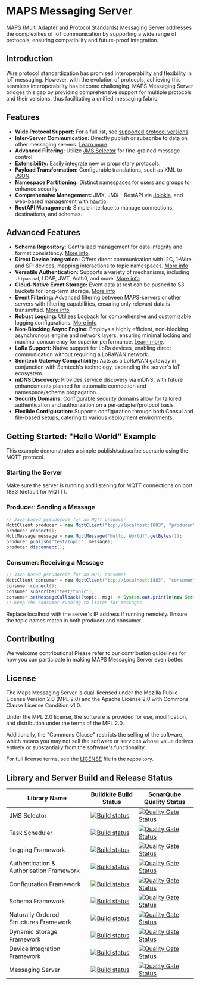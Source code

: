 # MAPS Messaging Server

[MAPS (Multi Adapter and Protocol Standards) Messaging Server](https://www.mapsmessaging.io/) addresses the complexities of IoT communication by supporting a wide range of protocols, ensuring compatibility and future-proof integration.

## Introduction
Wire protocol standardization has promised interoperability and flexibility in IoT messaging. However, with the evolution of protocols, achieving this seamless interoperability has become challenging. MAPS Messaging Server bridges this gap by providing comprehensive support for multiple protocols and their versions, thus facilitating a unified messaging fabric.

## Features
- **Wide Protocol Support:** For a full list, see [supported protocol versions](https://www.mapsmessaging.io/protocol_support.html).
- **Inter-Server Communication:** Directly publish or subscribe to data on other messaging servers. [Learn more](https://www.mapsmessaging.io/InterServerConnection_config.html).
- **Advanced Filtering:** Utilize [JMS Selector](https://github.com/Maps-Messaging/jms_selector_parser) for fine-grained message control.
- **Extensibility:** Easily integrate new or proprietary protocols.
- **Payload Transformation:** Configurable translations, such as XML to [JSON](https://github.com/Maps-Messaging/mapsmessaging_server/tree/main/src/main/java/io/mapsmessaging/api/transformers).
- **Namespace Partitioning:** Distinct namespaces for users and groups to enhance security.
- **Comprehensive Management:** JMX, JMX - RestAPI via [Jolokia](https://jolokia.org/), and web-based management with [hawtio](https://hawt.io/).
- **RestAPI Management:** Simple interface to manage connections, destinations, and schemas.

## Advanced Features

- **Schema Repository:** Centralized management for data integrity and format consistency. [More info](https://github.com/Maps-Messaging/schemas).
- **Direct Device Integration:** Offers direct communication with I2C, 1-Wire, and SPI devices, mapping interactions to topic namespaces. [More info](https://github.com/Maps-Messaging/device_integration)
- **Versatile Authentication:** Supports a variety of mechanisms, including `.htpasswd`, LDAP, JWT, Auth0, and more. [More info](https://github.com/Maps-Messaging/authentication_library)
- **Cloud-Native Event Storage:** Event data at rest can be pushed to S3 buckets for long-term storage. [More info](https://github.com/Maps-Messaging/dynamic_storage)
- **Event Filtering:** Advanced filtering between MAPS-servers or other servers with filtering capabilities, ensuring only relevant data is transmitted. [More info](https://github.com/Maps-Messaging/jms_selector_parser)
- **Robust Logging:** Utilizes Logback for comprehensive and customizable logging configurations.  [More info](https://github.com/Maps-Messaging/simple_logging)
- **Non-Blocking Async Engine:** Employs a highly efficient, non-blocking asynchronous engine and network layers, ensuring minimal locking and maximal concurrency for superior performance. [Learn more](https://github.com/Maps-Messaging/non_block_task_scheduler).
- **LoRa Support:** Native support for LoRa devices, enabling direct communication without requiring a LoRaWAN network.
- **Semtech Gateway Compatibility:** Acts as a LoRaWAN gateway in conjunction with Semtech's technology, expanding the server's IoT ecosystem.
- **mDNS Discovery:** Provides service discovery via mDNS, with future enhancements planned for automatic connection and namespace/schema propagation.
- **Security Domains:** Configurable security domains allow for tailored authentication and authorization on a per-adapter/protocol basis.
- **Flexible Configuration:** Supports configuration through both Consul and file-based setups, catering to various deployment environments.

## Getting Started: "Hello World" Example

This example demonstrates a simple publish/subscribe scenario using the MQTT protocol.

### Starting the Server

Make sure the server is running and listening for MQTT connections on port 1883 (default for MQTT).

### Producer: Sending a Message

```java
// Java-based pseudocode for an MQTT producer
MqttClient producer = new MqttClient("tcp://localhost:1883", "producer");
producer.connect();
MqttMessage message = new MqttMessage("Hello, World!".getBytes());
producer.publish("test/topic", message);
producer.disconnect();
```

### Consumer: Receiving a Message
```java
// Java-based pseudocode for an MQTT consumer
MqttClient consumer = new MqttClient("tcp://localhost:1883", "consumer");
consumer.connect();
consumer.subscribe("test/topic");
consumer.setMessageCallback((topic, msg) -> System.out.println(new String(msg.getPayload())));
// Keep the consumer running to listen for messages
```
Replace localhost with the server's IP address if running remotely. Ensure the topic names match in both producer and consumer.

## Contributing
We welcome contributions! Please refer to our contribution guidelines for how you can participate in making MAPS Messaging Server even better.

## License

The Maps Messaging Server is dual-licensed under the Mozilla Public License Version 2.0 (MPL 2.0) and the Apache License 2.0 with Commons Clause License Condition v1.0.

Under the MPL 2.0 license, the software is provided for use, modification, and distribution under the terms of the MPL 2.0.

Additionally, the "Commons Clause" restricts the selling of the software, which means you may not sell the software or services whose value derives entirely or substantially from the software's functionality.

For full license terms, see the [LICENSE](LICENSE) file in the repository.



## Library and Server Build and Release Status

| Library Name    | Buildkite Build Status    | SonarQube Quality Status    |
|------------------------|---------------------|---------------------|
| JMS Selector             | [![Build status](https://badge.buildkite.com/f583bc25c29d7d49b1d4566b07f06eda241d3de9c2cff056c0.svg)](https://buildkite.com/mapsmessaging/010-jms-selector-library-snapshot-build) | [![Quality Gate Status](https://sonarcloud.io/api/project_badges/measure?project=Maps-Messaging_jms_selector&metric=alert_status)](https://sonarcloud.io/summary/new_code?id=Maps-Messaging_jms_selector) |
| Task Scheduler              | [![Build status](https://badge.buildkite.com/ffcaa8c3475900a5a71cbc6a8e68ba12646f05de4fd3da1fb6.svg)](https://buildkite.com/mapsmessaging/020-non-blocking-task-scheduler-snapshot-build) | [![Quality Gate Status](https://sonarcloud.io/api/project_badges/measure?project=Non_Blocking_Task_Scheduler&metric=alert_status)](https://sonarcloud.io/summary/new_code?id=Non_Blocking_Task_Scheduler) |
| Logging Framework             | [![Build status](https://badge.buildkite.com/ae632d6e5e09714b9746e1a38649b73f3843fb3aa9265b64de.svg)](https://buildkite.com/mapsmessaging/010-logging-framework-snapshot-build) | [![Quality Gate Status](https://sonarcloud.io/api/project_badges/measure?project=Simple_Logging&metric=alert_status)](https://sonarcloud.io/summary/new_code?id=Simple_Logging) |
| Authentication & Authorisation Framework             | [![Build status](https://badge.buildkite.com/4fe7fb40cfdb2f718310fbc030aa1e9f0df618201fa21f9736.svg)](https://buildkite.com/mapsmessaging/040-authentication-and-authorisation-library-snapshot-build)| [![Quality Gate Status](https://sonarcloud.io/api/project_badges/measure?project=Authentication_Library&metric=alert_status)](https://sonarcloud.io/summary/new_code?id=Authentication_Library) |
| Configuration Framework            | [![Build status](https://badge.buildkite.com/4baaf7dabe5696aa511753a916992c7fb84634991063da5477.svg)](https://buildkite.com/mapsmessaging/030-configuration-library-snapshot-build)| [![Quality Gate Status](https://sonarcloud.io/api/project_badges/measure?project=Configuration_Library&metric=alert_status)](https://sonarcloud.io/summary/new_code?id=Configuration_Library) |
| Schema Framework             | [![Build status](https://badge.buildkite.com/de2b96ee355ffe630a56381a08714000250a2b6b6aaa2b5777.svg)](https://buildkite.com/mapsmessaging/020-schema-library-snapshot-build) | [![Quality Gate Status](https://sonarcloud.io/api/project_badges/measure?project=Schemas&metric=alert_status)](https://sonarcloud.io/summary/new_code?id=Schemas) |
| Naturally Ordered Structures Framework             | [![Build status](https://badge.buildkite.com/1a4f1cc90a99b5e19366acfbda446389d6a7597028360adeca.svg)](https://buildkite.com/mapsmessaging/010-natural-ordered-long-collection-snapshot-build) | [![Quality Gate Status](https://sonarcloud.io/api/project_badges/measure?project=Naturally_Ordered_Long_Collections&metric=alert_status)](https://sonarcloud.io/summary/new_code?id=Naturally_Ordered_Long_Collections) |
| Dynamic Storage Framework             | [![Build status](https://badge.buildkite.com/dc6145d667ab8f1ff9822dc81cda4eca34016f715950478bf6.svg)](https://buildkite.com/mapsmessaging/040-dynamic-storage-snapshot-build) | [![Quality Gate Status](https://sonarcloud.io/api/project_badges/measure?project=dynamic_storage&metric=alert_status)](https://sonarcloud.io/summary/new_code?id=dynamic_storage) |
| Device Integration Framework             | [![Build status](https://badge.buildkite.com/47e184de3ea886a8dc79016c4ae5797fddf74713e4f679d6be.svg)](https://buildkite.com/mapsmessaging/040-device-library-snapshot-build) | [![Quality Gate Status](https://sonarcloud.io/api/project_badges/measure?project=deviceLibrary&metric=alert_status)](https://sonarcloud.io/summary/new_code?id=deviceLibrary) |
| Messaging Server              | [![Build status](https://badge.buildkite.com/5ae49cac0606f85c59688101fbcf49824f4dcf53b7b7c5e63f.svg)](https://buildkite.com/mapsmessaging/090-server-snapshot-build)| [![Quality Gate Status](https://sonarcloud.io/api/project_badges/measure?project=Maps-Messaging_mapsmessaging_server&metric=alert_status)](https://sonarcloud.io/summary/new_code?id=Maps-Messaging_mapsmessaging_server)|







